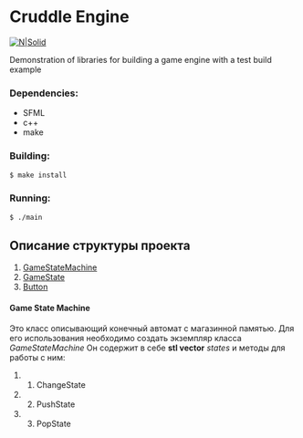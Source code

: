# Cruddle Engine

[![N|Solid](https://pp.userapi.com/c840436/v840436638/3d3e4/xIRLcWSTnJo.jpg?ava=1)](https://vk.com/crudlestudio)

Demonstration of libraries for building a game engine with a test build example

### Dependencies:
 - SFML
 - c++
 - make
 
### Building:
```sh
$ make install
```

### Running:
```sh
$ ./main
```

## Описание структуры проекта
1. [GameStateMachine](#statemachine)
2. [GameState](#state)
3. [Button](#button)


#### <a name="statemachine"></a> Game State Machine
Это класс описывающий конечный автомат с магазинной памятью. Для его использования необходимо создать экземпляр класса *GameStateMachine*
Он содержит в себе __stl vector__ *states* и методы для работы с ним:
1. 1. ChangeState
2. 2. PushState
3. 3. PopState